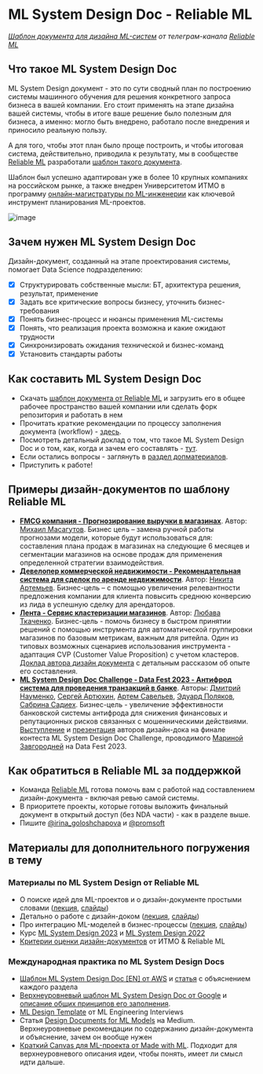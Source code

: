 # ML System Design Doc - Reliable ML
*[Шаблон документа для дизайна ML-систем](https://github.com/IrinaGoloshchapova/ml_system_design_doc_ru/blob/main/ML_System_Design_Doc_Template.md) от телеграм-канала [Reliable ML](https://t.me/reliable_ml)*   


## Что такое ML System Design Doc

ML System Design документ - это по сути сводный план по построению системы машинного обучения для решения конкретного запроса бизнеса в вашей компании. 
Его стоит применять на этапе дизайна вашей системы, чтобы в итоге ваше решение было полезным для бизнеса, а именно: могло быть внедрено, работало после внедрения и приносило реальную пользу.  

А для того, чтобы этот план было проще построить, и чтобы итоговая система, действительно, приводила к результату, мы в сообществе [Reliable ML](https://t.me/reliable_ml) разработали [шаблон такого документа](https://github.com/IrinaGoloshchapova/ml_system_design_doc_ru/blob/main/ML_System_Design_Doc_Template.md).  

Шаблон был успешно адаптирован уже в более 10 крупных компаниях на российском рынке, а также внедрен Университетом ИТМО в программу [онлайн-магистратуры по ML-инженерии](https://ai.itmo.ru/) как ключевой инструмент планирования ML-проектов.  

![image](https://user-images.githubusercontent.com/12476970/227248587-11e2f92f-51ad-4edb-9eab-1dc4b8f8e902.png)

## Зачем нужен ML System Design Doc

Дизайн-документ, созданный на этапе проектирования системы, помогает Data Science подразделению:  

* [x] Структурировать собственные мысли: БТ, архитектура решения, результат, применение   
* [x] Задать все критические вопросы бизнесу, уточнить бизнес-требования  
* [x] Понять бизнес-процесс и нюансы применения ML-системы  
* [x] Понять, что реализация проекта возможна и какие ожидают трудности  
* [x] Синхронизировать ожидания технической и бизнес-команд  
* [x] Установить стандарты работы  

## Как составить ML System Design Doc

- Скачать [шаблон документа от Reliable ML](https://github.com/IrinaGoloshchapova/ml_system_design_doc_ru/blob/main/ML_System_Design_Doc_Template.md) и загрузить его в общее рабочее пространство вашей компании или сделать форк репозитория и работать в нем
- Прочитать краткие рекомендации по процессу заполнения документа (workflow) - [здесь](https://github.com/IrinaGoloshchapova/ml_system_design_doc_ru/blob/main/ML_System_Design_Doc_Workflow.md).  
- Посмотреть детальный доклад о том, что такое ML System Design Doc и о том, как, когда и зачем его составлять - [тут](https://www.youtube.com/watch?v=PW9TGNr1Vqk).
- Если остались вопросы - заглянуть в [раздел допматериалов](https://github.com/IrinaGoloshchapova/ml_system_design_doc_ru#%D0%BC%D0%B0%D1%82%D0%B5%D1%80%D0%B8%D0%B0%D0%BB%D1%8B-%D0%B4%D0%BB%D1%8F-%D0%B4%D0%BE%D0%BF%D0%BE%D0%BB%D0%BD%D0%B8%D1%82%D0%B5%D0%BB%D1%8C%D0%BD%D0%BE%D0%B3%D0%BE-%D0%BF%D0%BE%D0%B3%D1%80%D1%83%D0%B6%D0%B5%D0%BD%D0%B8%D1%8F-%D0%B2-%D1%82%D0%B5%D0%BC%D1%83).
- Приступить к работе!  
 
## Примеры дизайн-документов по шаблону Reliable ML

- [**FMCG компания - Прогнозирование выручки в магазинах**](https://github.com/Chuguevskij/ml_system_design_doc_Revenue_in_shops). Автор: [Михаил Масагутов](https://github.com/Chuguevskij).  Бизнес цель – замена ручной работы прогнозами модели, которые будут использоваться для: составления плана продаж в магазинах на следующие 6 месяцев и сегментации магазинов на основе продаж для применения определенной стратегии взаимодействия.  
- [**Девелопер коммерческой недвижимости - Рекомендательная система для сделок по аренде недвижимости**](https://github.com/nikita4099/otelit/blob/main/README.md). Автор: [Никита Артемьев](https://github.com/nikita4099). Бизнес-цель – с помощью увеличения релевантности предложения компании для клиента повысить среднюю конверсию из лида в успешную сделку для арендаторов.
- [**Лента - Сервис кластеризации магазинов**](https://github.com/leafea94/ml_system_design_doc_clustering). Автор: [Любава Ткаченко](https://github.com/leafea94). Бизнес-цель -  помочь бизнесу в быстром принятии решений с помощью инструмента для автоматической группировки магазинов по базовым метрикам, важным для ритейла. Один из типовых возможных сценариев использования инструмента - адаптация CVP (Customer Value Proposition) с учетом кластеров. [Доклад автора дизайн документа](https://www.youtube.com/watch?v=pdnisiS-csk) с детальным рассказом об опыте его составления.
- [**ML System Design Doc Challenge - Data Fest 2023 - Антифрод система для проведения транзакций в банке**](https://github.com/dmitrii-naumenko/DDC2023/blob/main/ML%20System%20Design%20Doc.md). Авторы: [Дмитрий Науменко](https://github.com/dmitrii-naumenko), [Сергей Артюхин](https://github.com/serart), [Артем Савельев](https://github.com/w3ban), [Эдуард Поляков](https://github.com/Edipool), [Сабрина Садиех](https://github.com/SadSabrina). Бизнес-цель - увеличение эффективности банковской системы антифрода для снижения финансовых и репутационных рисков связанных с мошенническими действиями. [Выступление](https://www.youtube.com/watch?v=fX7PhT6iY8M) и [презентация](https://docs.google.com/presentation/d/18pzumNy8zM8o7m-zHOwHt3S4ec16g6Nz/edit?usp=drive_link&ouid=112881147081820621929&rtpof=true&sd=true) авторов дизайн-дока на финале контеста ML System Design Doc Challenge, проводимого [Мариной Завгородней](https://github.com/mzav) на Data Fest 2023.

## Как обратиться в Reliable ML за поддержкой

- Команда [Reliable ML](https://t.me/reliable_ml) готова помочь вам с работой над составлением дизайн-документа - включая ревью самой системы.  
- В приоритете проекты, которые готовы выложить финальный документ в открытый доступ (без NDA части) - как в разделе выше.  
- Пишите [@irina_goloshchapova](https://t.me/irina_goloshchapova) и [@promsoft](https://t.me/promsoft)  
  
## Материалы для дополнительного погружения в тему  

### Материалы по ML System Design от Reliable ML  

- О поиске идей для ML-проектов и о дизайн-документе простыми словами ([лекция](https://www.youtube.com/watch?v=HmdKhI2_6Os), [слайды](https://drive.google.com/drive/folders/1sfPg8M4MAjPL4xsOlcBb7t8L-FI1nrqW))
- Детально о работе с дизайн-доком ([лекция](https://www.youtube.com/watch?v=PW9TGNr1Vqk), [слайды](https://storage.yandexcloud.net/ds-ods/files/content/2023/01/05/8dc6bb3292e0/Reliable_ML%20-%20ML%20System%20Design%20Doc.pdf))
- Про интеграцию ML-моделей в бизнес-процессы ([лекция](https://www.youtube.com/watch?v=4K53wAeXPg0), [слайды](https://storage.yandexcloud.net/ds-ods/files/content/2023/01/05/b2b37c76a787/Reliable_ML_%D0%98%D0%BD%D1%82%D0%B5%D0%B3%D1%80%D0%B0%D1%86%D0%B8%D1%8F_%D0%B2_%D0%B1%D0%B8%D0%B7%D0%BD%D0%B5%D1%81_%D0%BF%D1%80%D0%BE%D1%86%D0%B5%D1%81%D1%81%D1%8B.pdf))
- Курс [ML System Design 2023](https://ods.ai/tracks/ml-system-design-23) и [ML System Design 2022](https://www.youtube.com/playlist?list=PLTlO6nV_TaGDu_HYG8cm7iUFZ_4qEJAYF)
- [Критерии оценки дизайн-документов](https://github.com/IrinaGoloshchapova/ml_system_design_doc_ru/blob/main/checklist.md) от ИТМО & Reliable ML

### Международная практика по ML System Design Docs  

- [Шаблон ML System Design Doc [EN] от AWS](https://github.com/eugeneyan/ml-design-docs) и [статья](https://eugeneyan.com/writing/ml-design-docs/) с объяснением каждого раздела  
- [Верхнеуровневый шаблон ML System Design Doc от Google](https://towardsdatascience.com/the-undeniable-importance-of-design-docs-to-data-scientists-421132561f3c) и [описание общих принципов его заполнения](https://towardsdatascience.com/understanding-design-docs-principles-for-achieving-data-scientists-53e6d5ad6f7e).
- [ML Design Template](https://www.mle-interviews.com/ml-design-template) от ML Engineering Interviews  
- Статья [Design Documents for ML Models](https://medium.com/people-ai-engineering/design-documents-for-ml-models-bbcd30402ff7) на Medium. Верхнеуровневые рекомендации по содержанию дизайн-документа и объяснение, зачем он вообще нужен  
- [Краткий Canvas для ML-проекта от Made with ML](https://madewithml.com/courses/mlops/design/#timeline). Подходит для верхнеуровневого описания идеи, чтобы понять, имеет ли смысл идти дальше.  
